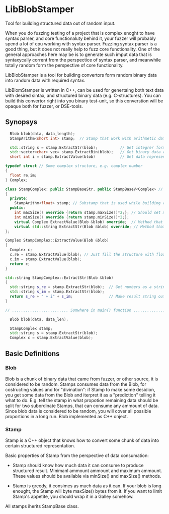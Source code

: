 # LibBlobStamper

Tool for building structured data out of random input.

When you do fuzzing testing of a project that is complex enoght to have
syntax parser, and core functionaluty behind it, your fuzzer will probably
spend a lot of cpu working with syntax parser. Fuzzing syntax parser is a
good thing, but it does not really help to fuzz core functionality. One of the
general approaches here may be is to generate such imput data that is syntaxycally
corrent from the perspectice of syntax parser, and meanwhile totally random form 
the perspective of core functionality.

LibBlobStamper is a tool for building convertors form random binary data
into random data with required syntax.

LibBlomStamper is written in C++, can be used for genertaing both text data
with desired sintax, and structured binary data (e.g. C-structures). You can
build this convertor right into you binary test-unit, so this converstion will be
opaque both for fuzzer, or DSE-tools.

## Synopsys

```c++
  Blob blob(data, data_length);
  StampArithm<short int> stamp;  // Stamp that work with arithmetic data (integers, and floats)

  std::string s = stamp.ExtractStr(blob);          // Get integrer formatted as string
  std::vector<char> vec= stamp.ExtractBin(blob);   // Get binary data represeted as byte array
  short int i = stamp.ExtractValue(blob)           // Get data represented as a value, that can be used in the code
```

```c++
typedef struct // Some complex structure, e.g. complex number
{
  float re,im;
} Complex;

class StampComplex: public StampBaseStr, public StampBaseV<Complex> // Stamp will have String and Value result representation
{
  private:
    StampArithm<float> stamp; // Substamp that is used while building result
  public:
    int maxSize() override {return stamp.maxSize()*2;}; // Should set minimum and maximum ammount of data that can be consumed by stamp
    int minSize() override {return stamp.minSize()*2;};
    virtual Complex ExtractValue(Blob &blob) override;  // Method that constructs "value" representation
    virtual std::string ExtractStr(Blob &blob) override; // Method that constructs "string" representation
};

Complex StampComplex::ExtractValue(Blob &blob)
{
  Complex c;
  c.re = stamp.ExtractValue(blob); // Just fill the structure with float values and return it
  c.im = stamp.ExtractValue(blob);
  return c;
}

std::string StampComplex::ExtractStr(Blob &blob)
{
  std::string s_re = stamp.ExtractStr(blob);  // Get numbers as a string
  std::string s_im = stamp.ExtractStr(blob);
  return s_re + " + i" + s_im;                // Make result string out of them
}

// ......................... Somwhere in main() function ....................................

  Blob blob(data, data_len);

  StampComplex stamp;
  std::string s = stamp.ExtractStr(blob);
  Complex c = stamp.ExtractValue(blob);
```

## Basic Definitions

### Blob

Blob is a chunk of binary data that came from fuzzer, or other source, it is
considered to be random. Stamps consumes data from the Blob, for costructing
values and for "divination": if Stamp to make some desidion, you get some data from
the Blob and iterpret it as a "prediction" telling it what to do. E.g. tell the stamp in what
propotion remaining data should be split for two subordinate Stamps, that can consume any
ammount of data. Since blob data is considered to be random, you will cover all possible
proportions in a long run. Blob implemented as C++ onject.

### Stamp

Stamp is a C++ object that knows how to convert some chunk of data into certain structured
representation.

Basic properties of Stamp from the perspective of data consumation:

* Stamp should know how much data it can consume to produce structured result. Minimanl
ammount ammount and maximum ammount. These values should be available via minSize() and maxSize()
methods.

* Stamp is greedy, it consimes as much data as it can. If your blob is long enought, the Stamp will
byte maxSize() bytes from it. If you want to limit Stamp's appetite, you should wrap it in a Galley
somehow.

All stamps iherits StampBase class.








